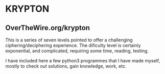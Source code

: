 # KRYPTON
## OverTheWire.org/krypton

  This is a series of seven levels pointed to offer a challenging 
 ciphering/deciphering experience. The dificulty level is certainly
 exponential, and complicated, requiring some time, reading, testing.

  I have included here a few python3 programmes that I have made myself,
 mostly to check out solutions, gain knowledge, work, etc.
